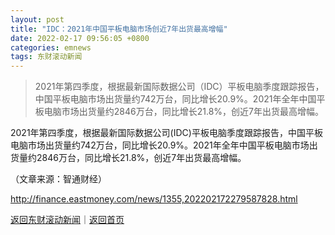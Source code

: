 ```yaml
---
layout: post
title: "IDC：2021年中国平板电脑市场创近7年出货最高增幅"
date: 2022-02-17 09:56:05 +0800
categories: emnews
tags: 东财滚动新闻
---
```

> 2021年第四季度，根据最新国际数据公司（IDC）平板电脑季度跟踪报告，中国平板电脑市场出货量约742万台，同比增长20.9%。2021年全年中国平板电脑市场出货量约2846万台，同比增长21.8%，创近7年出货最高增幅。

<p>2021年第四季度，根据最新国际数据公司(IDC)平板电脑季度跟踪报告，中国平板电脑市场出货量约742万台，同比增长20.9%。2021年全年中国平板电脑市场出货量约2846万台，同比增长21.8%，创近7年出货最高增幅。</p><p class="em_media">（文章来源：智通财经）</p>

<http://finance.eastmoney.com/news/1355,202202172279587828.html>

[返回东财滚动新闻](//finews.withounder.com/emnews/)｜[返回首页](//finews.withounder.com/)